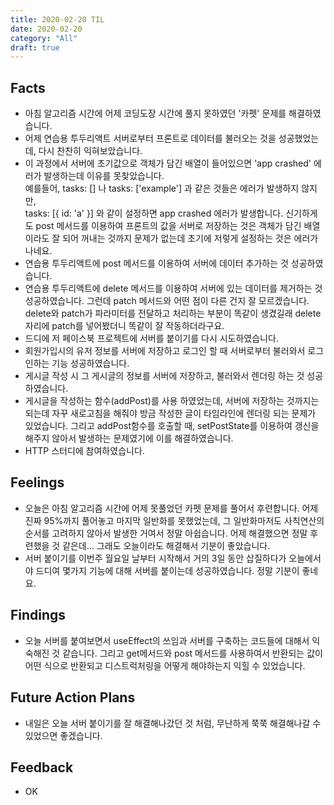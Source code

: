 ```yaml
---
title: 2020-02-20 TIL
date: 2020-02-20
category: "All"
draft: true
---
```


## Facts

- 아침 알고리즘 시간에 어제 코딩도장 시간에 풀지 못하였던 '카펫' 문제를 해결하였습니다.
- 어제 연습용 투두리액트 서버로부터 프론트로 데이터를 불러오는 것을 성공했었는데, 다시 찬찬히 익혀보았습니다.
- 이 과정에서 서버에 초기값으로 객체가 담긴 배열이 들어있으면 'app crashed' 에러가 발생하는데 이유를 못찾았습니다.  
  예를들어, tasks: [] 나 tasks: ['example'] 과 같은 것들은 에러가 발생하지 않지만,  
  tasks: [{ id: 'a' }] 와 같이 설정하면 app crashed 에러가 발생합니다. 신기하게도 post 메서드를 이용하여 프론트의 값을 서버로 저장하는 것은 객체가 담긴 배열이라도 잘 되어 꺼내는 것까지 문제가 없는데 초기에 저렇게 설정하는 것은 에러가 나네요.
- 연습용 투두리액트에 post 메서드를 이용하여 서버에 데이터 추가하는 것 성공하였습니다.
- 연습용 투두리액트에 delete 메서드를 이용하여 서버에 있는 데이터를 제거하는 것 성공하였습니다. 그런데 patch 메서드와 어떤 점이 다른 건지 잘 모르겠습니다. delete와 patch가 파라미터를 전달하고 처리하는 부분이 똑같이 생겼길래 delete 자리에 patch를 넣어봤더니 똑같이 잘 작동하더라구요.
- 드디에 저 페이스북 프로젝트에 서버를 붙이기를 다시 시도하였습니다.
- 회원가입시의 유저 정보를 서버에 저장하고 로그인 할 때 서버로부터 불러와서 로그인하는 기능 성공하였습니다.
- 게시글 작성 시 그 게시글의 정보를 서버에 저장하고, 불러와서 렌더링 하는 것 성공하였습니다.
- 게시글을 작성하는 함수(addPost)를 사용 하였었는데, 서버에 저장하는 것까지는 되는데 자꾸 새로고침을 해줘야 방금 작성한 글이 타임라인에 렌더링 되는 문제가 있었습니다. 그리고 addPost함수를 호출할 때, setPostState를 이용하여 갱신을 해주지 않아서 발생하는 문제였기에 이를 해결하였습니다.
- HTTP 스터디에 참여하였습니다.

## Feelings

- 오늘은 아침 알고리즘 시간에 어제 못풀었던 카펫 문제를 풀어서 후련합니다. 어제 진짜 95%까지 풀어놓고 마지막 일반화를 못했었는데, 그 일반화마저도 사칙연산의 순서를 고려하지 않아서 발생한 거여서 정말 아쉽습니다. 어제 해결했으면 정말 후련했을 것 같은데... 그래도 오늘이라도 해결해서 기분이 좋았습니다.
- 서버 붙이기를 이번주 월요일 날부터 시작해서 거의 3일 동안 삽질하다가 오늘에서야 드디여 몇가지 기능에 대해 서버를 붙이는데 성공하였습니다. 정말 기분이 좋네요.

## Findings

- 오늘 서버를 붙여보면서 useEffect의 쓰임과 서버를 구축하는 코드들에 대해서 익숙해진 것 같습니다. 그리고 get메서드와 post 메서드를 사용하여서 반환되는 값이 어떤 식으로 반환되고 디스트럭처링을 어떻게 해야하는지 익힐 수 있었습니다.

## Future Action Plans

- 내일은 오늘 서버 붙이기를 잘 해결해나갔던 것 처럼, 무난하게 쭉쭉 해결해나갈 수 있었으면 좋겠습니다.

## Feedback

- OK
